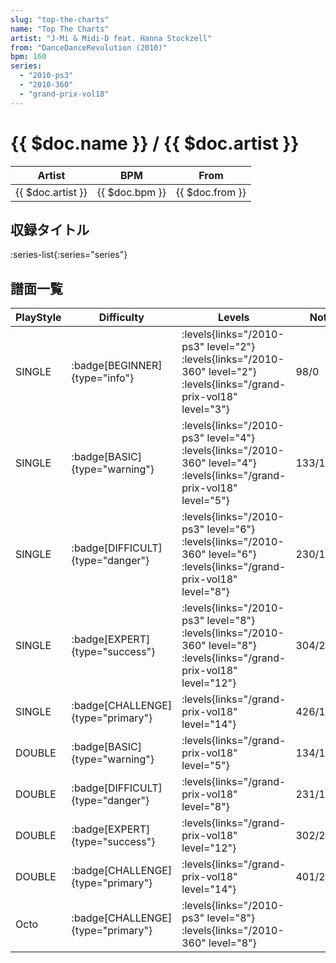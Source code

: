 ```yaml
---
slug: "top-the-charts"
name: "Top The Charts"
artist: "J-Mi & Midi-D feat. Hanna Stockzell"
from: "DanceDanceRevolution (2010)"
bpm: 160
series:
  - "2010-ps3"
  - "2010-360"
  - "grand-prix-vol18"
---
```


# {{ $doc.name }} / {{ $doc.artist }}

|Artist|BPM|From|
|------|---|----|
|{{ $doc.artist }}|{{ $doc.bpm }}|{{ $doc.from }}|

## 収録タイトル

:series-list{:series="series"}

## 譜面一覧

|PlayStyle|Difficulty|Levels|Notes|Movie|
|---------|----------|------|-----|-----|
|SINGLE| :badge[BEGINNER]{type="info"}| :levels{links="/2010-ps3" level="2"} :levels{links="/2010-360" level="2"} :levels{links="/grand-prix-vol18" level="3"}|98/0||
|SINGLE| :badge[BASIC]{type="warning"}| :levels{links="/2010-ps3" level="4"} :levels{links="/2010-360" level="4"} :levels{links="/grand-prix-vol18" level="5"}|133/10||
|SINGLE| :badge[DIFFICULT]{type="danger"}| :levels{links="/2010-ps3" level="6"} :levels{links="/2010-360" level="6"} :levels{links="/grand-prix-vol18" level="8"}|230/15||
|SINGLE| :badge[EXPERT]{type="success"}| :levels{links="/2010-ps3" level="8"} :levels{links="/2010-360" level="8"} :levels{links="/grand-prix-vol18" level="12"}|304/22||
|SINGLE| :badge[CHALLENGE]{type="primary"}| :levels{links="/grand-prix-vol18" level="14"}|426/19(22)||
|DOUBLE| :badge[BASIC]{type="warning"}| :levels{links="/grand-prix-vol18" level="5"}|134/10||
|DOUBLE| :badge[DIFFICULT]{type="danger"}| :levels{links="/grand-prix-vol18" level="8"}|231/15||
|DOUBLE| :badge[EXPERT]{type="success"}| :levels{links="/grand-prix-vol18" level="12"}|302/24||
|DOUBLE| :badge[CHALLENGE]{type="primary"}| :levels{links="/grand-prix-vol18" level="14"}|401/21(22)||
|Octo| :badge[CHALLENGE]{type="primary"}| :levels{links="/2010-ps3" level="8"} :levels{links="/2010-360" level="8"}|||
